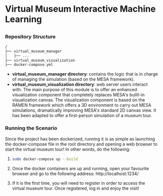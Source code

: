  

# Virtual Museum Interactive Machine Learning

## 

### Repository Structure

```bash
/
├── virtual_museum_manager
│   ├── ...
├── virtual_museum_visualization
├── docker-compose.yml
```

- **virtual_museum_manager directory**: contains the logic that is in charge of managing the simulation (based on the MESA framework).
- **virtual_museum_visualization directory**: web server users interact with. The main purpose of this module is to offer an enhanced visualization component that completely replaces MESA's bulilt-in visualization canvas. The visualization component is based on the RAMEN framework which offers a 3D environment to carry out MESA simulations, dramatically improving  MESA's  standard 2D canvas view. It has been adapted to offer a first-person simulation of a museum tour.

### Running the Scenario

Since the project has been dockerized, running it is as simple as launching the docker-compose file in the root directory and opening a web browser to start the virtual museum tour! In other words, do the following:

1. ```bash
   sudo docker-compose up --build
   ```

2. Once the docker containers are up and running, open your favourite browser and go to the following address: http://localhost:1234/

3. If it is the first time, you will need to register in order to access the virtual museum tour. Once registered, log in and enjoy the visit!